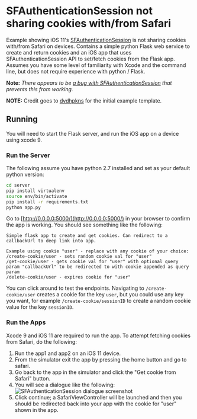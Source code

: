 # SFAuthenticationSession not sharing cookies with/from Safari

Example showing iOS 11's [SFAuthenticationSession](https://developer.apple.com/documentation/safariservices/sfauthenticationsession) is not sharing cookies with/from Safari on devices. Contains a simple python Flask web service to create and return cookies and an iOS app that uses SFAuthenticationSession API to set/fetch cookies from the Flask app. Assumes you have some level of familiarity with Xcode and the command line, but does not require experience with python / Flask.

**Note:** *There appears to be [a bug with SFAuthenticationSession](https://twitter.com/rmondello/status/887434621989789696) that prevents this from working.*

**NOTE:** Credit goes to [dvdhpkns](https://github.com/dvdhpkns/SFAuthenticationSession-example) for the initial example template.

## Running

You will need to start the Flask server, and run the iOS app on a device using xcode 9.

### Run the Server

The following assume you have python 2.7 installed and set as your default python version:

```bash
cd server
pip install virtualenv
source env/bin/activate
pip install -r requirements.txt
python app.py
```

Go to [http://0.0.0.0:5000/](http://0.0.0.0:5000/) in your browser to confirm the app is working. You should see something like the following:

```
Simple flask app to create and get cookies. Can redirect to a callbackUrl to deep link into app.

Example using cookie "user" - replace with any cookie of your choice:
/create-cookie/user - sets random cookie val for "user"
/get-cookie/user - gets cookie val for "user" with optional query param "callbackUrl" to be redirected to with cookie appended as query param
/delete-cookie/user - expires cookie for "user"
```

You can click around to test the endpoints. Navigating to `/create-cookie/user` creates a cookie for the key `user`, but you could use any key you want, for example `/create-cookie/sessionID` to create a random cookie value for the key `sessionID`.

### Run the Apps

Xcode 9 and iOS 11 are required to run the app. To attempt fetching cookies from Safari, do the following:

1. Run the app1 and app2 on an iOS 11 device.
2. From the simulator exit the app by pressing the home button and go to safari.
4. Go back to the app in the simulator and click the "Get cookie from Safari" button.
5. You will see a dialogue like the following: ![SFAuthenticationSession dialogue screenshot](screenshot.png)
6. Click continue; a SafariViewController will be launched and then you should be redirected back into your app with the cookie for "user" shown in the app.
